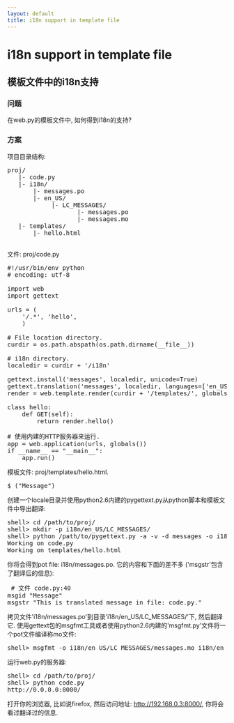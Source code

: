 ```yaml
---
layout: default
title: i18n support in template file
---
```


# i18n support in template file

## 模板文件中的i18n支持

### 问题

在web.py的模板文件中, 如何得到i18n的支持?

### 方案

项目目录结构:

<pre>
proj/
   |- code.py
   |- i18n/
       |- messages.po
       |- en_US/
            |- LC_MESSAGES/
                   |- messages.po
                   |- messages.mo
   |- templates/
       |- hello.html

</pre>

文件: proj/code.py

<pre>
#!/usr/bin/env python
# encoding: utf-8

import web
import gettext

urls = (
    '/.*', 'hello',
    )

# File location directory.
curdir = os.path.abspath(os.path.dirname(__file__))

# i18n directory.
localedir = curdir + '/i18n'

gettext.install('messages', localedir, unicode=True)
gettext.translation('messages', localedir, languages=['en_US']).install(True)
render = web.template.render(curdir + '/templates/', globals={'_': _})

class hello:
    def GET(self):
        return render.hello()

# 使用内建的HTTP服务器来运行.
app = web.application(urls, globals())
if __name__ == "__main__":
    app.run()
</pre>

模板文件: proj/templates/hello.html.
<pre>$_("Message")</pre>

创建一个locale目录并使用python2.6内建的pygettext.py从python脚本和模板文件中导出翻译:
<pre>
shell> cd /path/to/proj/
shell> mkdir -p i18n/en_US/LC_MESSAGES/
shell> python /path/to/pygettext.py -a -v -d messages -o i18n/messages.po *.py templates/*.html
Working on code.py
Working on templates/hello.html
</pre>

你将会得到pot file: i18n/messages.po. 它的内容和下面的差不多
('msgstr'包含了翻译后的信息):
<pre>
 # 文件 code.py:40
msgid "Message"
msgstr "This is translated message in file: code.py."
</pre>

拷贝文件'i18n/messages.po'到目录'i18n/en_US/LC_MESSAGES/'下, 然后翻译它. 使用gettext包的msgfmt工具或者使用python2.6内建的'msgfmt.py'文件将一个pot文件编译称mo文件:
<pre>
shell> msgfmt -o i18n/en_US/LC_MESSAGES/messages.mo i18n/en_US/LC_MESSAGES/messages.po
</pre>

运行web.py的服务器:

<pre>
shell> cd /path/to/proj/
shell> python code.py
http://0.0.0.0:8000/
</pre>
打开你的浏览器, 比如说firefox, 然后访问地址: http://192.168.0.3:8000/, 你将会看过翻译过的信息.
